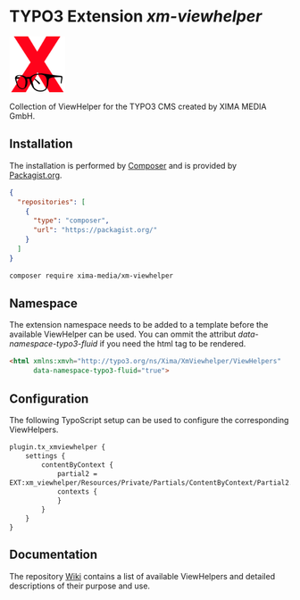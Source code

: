 # TYPO3 Extension *xm-viewhelper*
![ddev logo](Resources/Public/xm-viewhelper-100.png)

Collection of ViewHelper for the TYPO3 CMS created by XIMA MEDIA GmbH.

## Installation

The installation is performed by [Composer](https://getcomposer.org/) and is provided by [Packagist.org](https://packagist.org/packages/xima-media/xm-viewhelper).

   ```json
   {
     "repositories": [
       {
         "type": "composer",
         "url": "https://packagist.org/"
       }
     ]
   }
   ```
   
   ```bash
   composer require xima-media/xm-viewhelper
   ```

## Namespace

The extension namespace needs to be added to a template before the available ViewHelper can be used. You can ommit the attribut _data-namespace-typo3-fluid_ if you need the html tag to be rendered.

```html
<html xmlns:xmvh="http://typo3.org/ns/Xima/XmViewhelper/ViewHelpers"
      data-namespace-typo3-fluid="true">
```

## Configuration

The following TypoScript setup can be used to configure the corresponding ViewHelpers.

```typo3_typoscript
plugin.tx_xmviewhelper {
    settings {
        contentByContext {
            partial2 = EXT:xm_viewhelper/Resources/Private/Partials/ContentByContext/Partial2.html
            contexts {
            }
        }
    }
}
```

## Documentation

The repository [Wiki](https://github.com/xima-media/xm-viewhelper/wiki) contains a list of available ViewHelpers and detailed descriptions of their purpose and use.


